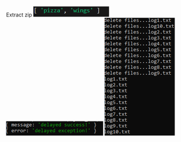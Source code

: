 Extract zip
![alt text](https://github.com/JackVich/jack_comp3123_test1/blob/main/question-1/res.png?raw=true)
![alt text](https://github.com/JackVich/jack_comp3123_test1/blob/main/question-2/res.png?raw=true)
![alt text](https://github.com/JackVich/jack_comp3123_test1/blob/main/question-3/res.png?raw=true)
